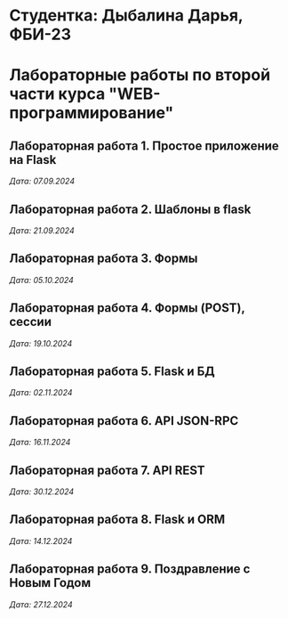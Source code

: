 # Студентка: Дыбалина Дарья, ФБИ-23

# Лабораторные работы по второй части курса "WEB-программирование"

## Лабораторная работа 1. Простое приложение на Flask

*Дата: 07.09.2024*

## Лабораторная работа 2. Шаблоны в flask

*Дата: 21.09.2024*

## Лабораторная работа 3. Формы

*Дата: 05.10.2024*

## Лабораторная работа 4. Формы (POST), сессии

*Дата: 19.10.2024*

## Лабораторная работа 5. Flask и БД

*Дата: 02.11.2024*

## Лабораторная работа 6. API JSON-RPC

*Дата: 16.11.2024*

## Лабораторная работа 7. API REST

*Дата: 30.12.2024*

## Лабораторная работа 8. Flask и ORM

*Дата: 14.12.2024*

## Лабораторная работа 9. Поздравление с Новым Годом

*Дата: 27.12.2024*
